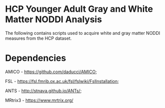 # HCP Younger Adult Gray and White Matter NODDI Analysis

The following contains scripts used to acquire white and gray matter NODDI measures from the HCP dataset.

# Dependencies
AMICO - https://github.com/daducci/AMICO;

FSL - https://fsl.fmrib.ox.ac.uk/fsl/fslwiki/FslInstallation;

ANTS - http://stnava.github.io/ANTs/;

MRtrix3 - https://www.mrtrix.org/

